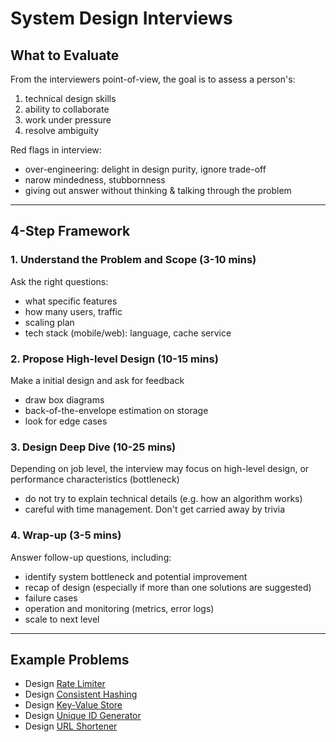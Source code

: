 # System Design Interviews

## What to Evaluate

From the interviewers point-of-view, the goal is to assess a person's:

1. technical design skills
2. ability to collaborate
3. work under pressure
4. resolve ambiguity

Red flags in interview:

- over-engineering: delight in design purity, ignore trade-off
- narow mindedness, stubbornness
- giving out answer without thinking & talking through the problem

---

## 4-Step Framework

### 1. Understand the Problem and Scope (3-10 mins)

Ask the right questions:

- what specific features
- how many users, traffic
- scaling plan
- tech stack (mobile/web): language, cache service

### 2. Propose High-level Design (10-15 mins)

Make a initial design and ask for feedback

- draw box diagrams
- back-of-the-envelope estimation on storage
- look for edge cases

### 3. Design Deep Dive (10-25 mins)

Depending on job level, the interview may focus on high-level design, or performance characteristics (bottleneck)

- do not try to explain technical details (e.g. how an algorithm works)
- careful with time management. Don't get carried away by trivia

### 4. Wrap-up (3-5 mins)

Answer follow-up questions, including:

- identify system bottleneck and potential improvement
- recap of design (especially if more than one solutions are suggested)
- failure cases
- operation and monitoring (metrics, error logs)
- scale to next level

---

## Example Problems

- Design [Rate Limiter](./examples/design_rate_limiter.md)
- Design [Consistent Hashing](./examples/design_consistent_hashing.md)
- Design [Key-Value Store](./examples/design_key_value_store.md)
- Design [Unique ID Generator](./examples/design_unique_id_generator.md)
- Design [URL Shortener](./examples/design_url_shortener.md)
